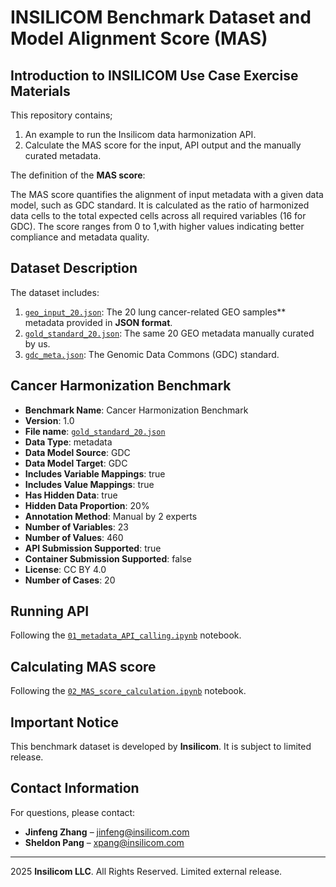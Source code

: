 # INSILICOM Benchmark Dataset and Model Alignment Score (MAS)

## Introduction to INSILICOM Use Case Exercise Materials

This repository contains;

1. An example to run the Insilicom data harmonization API.
2. Calculate the MAS score for the input, API output and the manually curated metadata.

The definition of the **MAS score**:

The MAS score quantifies the alignment of input metadata with a given data model, such as GDC standard. It is calculated as the ratio of harmonized data cells to the total expected cells across all required variables (16 for GDC). The score ranges from 0 to 1,with higher values indicating better compliance and metadata quality.

## Dataset Description

The dataset includes:

1. [`geo_input_20.json`](./data/geo_input_20.json): The 20 lung cancer-related GEO samples** metadata provided in **JSON format**.
2. [`gold_standard_20.json`](./data/gold_standard_20.json): The same 20 GEO metadata manually curated by us.
3. [`gdc_meta.json`](./data/gdc_meta.json): The Genomic Data Commons (GDC) standard.


## Cancer Harmonization Benchmark

- **Benchmark Name**: Cancer Harmonization Benchmark
- **Version**: 1.0
- **File name**: [`gold_standard_20.json`](./data/gold_standard_20.json)
- **Data Type**: metadata
- **Data Model Source**: GDC
- **Data Model Target**: GDC
- **Includes Variable Mappings**: true
- **Includes Value Mappings**: true
- **Has Hidden Data**: true
- **Hidden Data Proportion**: 20%
- **Annotation Method**: Manual by 2 experts
- **Number of Variables**: 23
- **Number of Values**: 460
- **API Submission Supported**: true
- **Container Submission Supported**: false
- **License**: CC BY 4.0
- **Number of Cases**: 20


## Running API

Following the [`01_metadata_API_calling.ipynb`](./src/01_metadata_API_calling.ipynb) notebook.

## Calculating MAS score

Following the [`02_MAS_score_calculation.ipynb`](./src/02_MAS_score_calculation_simple.ipynb) notebook.

## Important Notice

This benchmark dataset is developed by **Insilicom**. It is subject to limited release.


## Contact Information

For questions, please contact:

- **Jinfeng Zhang** – [jinfeng@insilicom.com](mailto:jinfeng@insilicom.com)
- **Sheldon Pang** – [xpang@insilicom.com](mailto:xpang@insilicom.com)

---

2025 **Insilicom LLC**. All Rights Reserved.
Limited external release.
